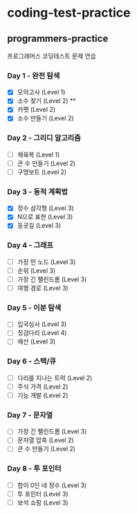# coding-test-practice
## programmers-practice
프로그래머스 코딩테스트 문제 연습

### Day 1 - 완전 탐색

- [x] 모의고사 (Level 1)
- [x] 소수 찾기 (Level 2) **
- [x] 카펫 (Level 2)
- [x] 소수 만들기 (Level 2)

### Day 2 - 그리디 알고리즘

- [ ] 체육복 (Level 1)
- [ ] 큰 수 만들기 (Level 2)
- [ ] 구명보트 (Level 2)

### Day 3 - 동적 계획법

- [x] 정수 삼각형 (Level 3)
- [x] N으로 표현 (Level 3)
- [x] 등굣길 (Level 3)

### Day 4 - 그래프

- [ ] 가장 먼 노드 (Level 3)
- [ ] 순위 (Level 3)
- [ ] 가장 긴 팰린드롬 (Level 3)
- [ ] 여행 경로 (Level 3)

### Day 5 - 이분 탐색

- [ ] 입국심사 (Level 3)
- [ ] 징검다리 (Level 4)
- [ ] 예산 (Level 3)

### Day 6 - 스택/큐

- [ ] 다리를 지나는 트럭 (Level 2)
- [ ] 주식 가격 (Level 2)
- [ ] 기능 개발 (Level 2)

### Day 7 - 문자열

- [ ] 가장 긴 팰린드롬 (Level 3)
- [ ] 문자열 압축 (Level 2)
- [ ] 큰 수 만들기 (Level 2)

### Day 8 - 투 포인터

- [ ] 합이 0인 네 정수 (Level 3)
- [ ] 투 포인터 (Level 3)
- [ ] 보석 쇼핑 (Level 3)
